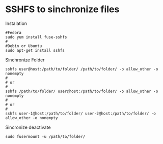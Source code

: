 # SSHFS to sinchronize files

Instalation 

    #Fedora
    sudo yum install fuse-sshfs
    #
    #Debin or Ubuntu
    sudo apt-get install sshfs
    

Sinchronize Folder

    sshfs user@host:/path/to/folder/ /path/to/folder/ -o allow_other -o nonempty
    #
    # or
    #
    sshfs /path/to/folder/ user@host:/path/to/folder/ -o allow_other -o nonempty
    #
    # or
    #
    sshfs user-1@host:/path/to/folder/ user-2@host:/path/to/folder/ -o allow_other -o nonempty
    
Sincronize deactivate

    sudo fusermount -u /path/to/folder/
